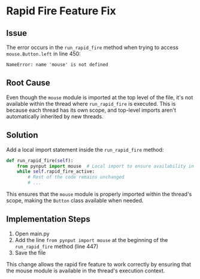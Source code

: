 # Rapid Fire Feature Fix

## Issue
The error occurs in the `run_rapid_fire` method when trying to access `mouse.Button.left` in line 450:

```
NameError: name 'mouse' is not defined
```

## Root Cause
Even though the `mouse` module is imported at the top level of the file, it's not available within the thread where `run_rapid_fire` is executed. This is because each thread has its own scope, and top-level imports aren't automatically inherited by new threads.

## Solution
Add a local import statement inside the `run_rapid_fire` method:

```python
def run_rapid_fire(self):
    from pynput import mouse  # Local import to ensure availability in this thread
    while self.rapid_fire_active:
        # Rest of the code remains unchanged
        # ...
```

This ensures that the `mouse` module is properly imported within the thread's scope, making the `Button` class available when needed.

## Implementation Steps
1. Open main.py
2. Add the line `from pynput import mouse` at the beginning of the `run_rapid_fire` method (line 447)
3. Save the file

This change allows the rapid fire feature to work correctly by ensuring that the mouse module is available in the thread's execution context.